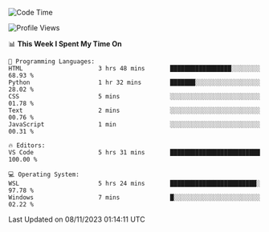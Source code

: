 <!--START_SECTION:waka-->
![Code Time](http://img.shields.io/badge/Code%20Time-378%20hrs%2028%20mins-blue)

![Profile Views](http://img.shields.io/badge/Profile%20Views-17-blue)

📊 **This Week I Spent My Time On** 

```text
💬 Programming Languages: 
HTML                     3 hrs 48 mins       █████████████████░░░░░░░░   68.93 % 
Python                   1 hr 32 mins        ███████░░░░░░░░░░░░░░░░░░   28.02 % 
CSS                      5 mins              ░░░░░░░░░░░░░░░░░░░░░░░░░   01.78 % 
Text                     2 mins              ░░░░░░░░░░░░░░░░░░░░░░░░░   00.76 % 
JavaScript               1 min               ░░░░░░░░░░░░░░░░░░░░░░░░░   00.31 % 

🔥 Editors: 
VS Code                  5 hrs 31 mins       █████████████████████████   100.00 % 

💻 Operating System: 
WSL                      5 hrs 24 mins       ████████████████████████░   97.78 % 
Windows                  7 mins              █░░░░░░░░░░░░░░░░░░░░░░░░   02.22 % 
```


 Last Updated on 08/11/2023 01:14:11 UTC
<!--END_SECTION:waka-->
